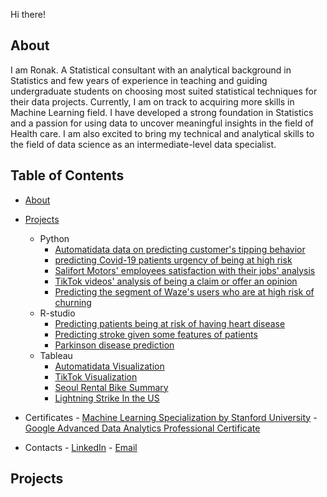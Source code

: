Hi there!
## About
I am Ronak. A Statistical consultant with an analytical background in Statistics and few years of experience in teaching and guiding undergraduate students on choosing most suited statistical techniques for their data projects. Currently, I am on track to acquiring more skills in Machine Learning field. I have developed a strong foundation in Statistics and a passion for using data to uncover meaningful insights in the field of Health care. I am also excited to bring my technical and analytical skills to the field of data science as an intermediate-level data specialist.


## Table of Contents
- [About](https://github.com/RoniF-pixel/Data-Analytics-Portfolio#about)
- [Projects](https://github.com/RoniF-pixel/Data-Analytics-Portfolio#projects)
    - Python
       - [Automatidata data on predicting customer's tipping behavior](https://github.com/RoniF-pixel/Projects/tree/main/Automatidata)
       - [predicting Covid-19 patients urgency of being at high risk](https://github.com/RoniF-pixel/Projects/tree/main/Covid-19)
       - [Salifort Motors' employees satisfaction with their jobs' analysis](https://github.com/RoniF-pixel/Projects/tree/main/Salifort%20Motors)
       - [TikTok videos' analysis of being a claim or offer an opinion](https://github.com/RoniF-pixel/Projects/tree/main/TikTok)
       - [Predicting the segment of Waze's users who are at high risk of churning](https://github.com/RoniF-pixel/Projects/tree/main/Waze)
    - R-studio
       - [Predicting patients being at risk of having heart disease](https://github.com/RoniF-pixel/R-projects/tree/main/Heart%20Rate)
       - [Predicting stroke given some features of patients](https://github.com/RoniF-pixel/R-projects/tree/main/Stroke%20Prediction)
       - [Parkinson disease prediction](https://github.com/RoniF-pixel/R-projects/tree/main/Parkinson%20Disease)
    - Tableau
       - [Automatidata Visualization](https://public.tableau.com/app/profile/ronak.fathi/viz/Automatidataproject_17092831021750/Sheet2)
       - [TikTok Visualization](https://public.tableau.com/app/profile/ronak.fathi/viz/TikTokProject_17092911172030/Story1)
       - [Seoul Rental Bike Summary](https://public.tableau.com/app/profile/ronak.fathi/viz/seoul-rental-bikes/Dashboard1)
       - [Lightning Strike In the US](https://public.tableau.com/app/profile/ronak.fathi/viz/nos-2009-2018/Dashboard4)
    

 - Certificates 
       - [Machine Learning Specialization by Stanford University](https://coursera.org/share/55be9360748683122474a7118bd764f2)
       - [Google Advanced Data Analytics Professional Certificate](https://www.credly.com/badges/53b0562d-9aab-4204-8b5d-f520890b456a/linked_in?t=scnypb) 
 - Contacts
       - [LinkedIn](https://www.linkedin.com/in/ronak-fathi/)
       - [Email](ronakfstat@gmail.com)





## Projects

